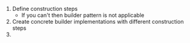 1. Define construction steps
	- If you can't then builder pattern is not applicable
2. Create concrete builder implementations with different construction steps
3. 